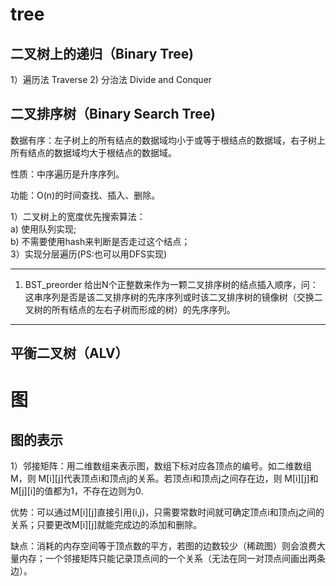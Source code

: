 # tree
## 二叉树上的递归（Binary Tree)
1）遍历法 Traverse
2) 分治法 Divide and Conquer

## 二叉排序树（Binary Search Tree)
数据有序：左子树上的所有结点的数据域均小于或等于根结点的数据域，右子树上所有结点的数据域均大于根结点的数据域。  

性质：中序遍历是升序序列。  

功能：O(n)的时间查找、插入、删除。  

1）二叉树上的宽度优先搜索算法：  
a) 使用队列实现;  
b) 不需要使用hash来判断是否走过这个结点；  
3）实现分层遍历(PS:也可以用DFS实现)
***
1. BST_preorder 给出N个正整数来作为一颗二叉排序树的结点插入顺序，问：这串序列是否是该二叉排序树的先序序列或时该二叉排序树的镜像树（交换二叉树的所有结点的左右子树而形成的树）的先序序列。
***
## 平衡二叉树（ALV）

# 图
## 图的表示
1）邻接矩阵：用二维数组来表示图，数组下标对应各顶点的编号。如二维数组M，则 M[i][j]代表顶点i和顶点j的关系。若顶点i和顶点j之间存在边，则 M[i][j]和M[j][i]的值都为1，不存在边则为0.  

优势：可以通过M[i][j]直接引用(i,j)，只需要常数时间就可确定顶点i和顶点j之间的关系；只要更改M[i][j]就能完成边的添加和删除。  

缺点：消耗的内存空间等于顶点数的平方，若图的边数较少（稀疏图）则会浪费大量内存；一个邻接矩阵只能记录顶点间的一个关系（无法在同一对顶点间画出两条边）。

